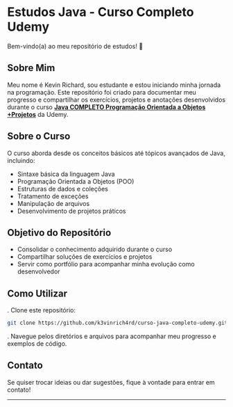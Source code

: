 # Estudos Java - Curso Completo Udemy

Bem-vindo(a) ao meu repositório de estudos! 👋

## Sobre Mim

Meu nome é Kevin Richard, sou estudante e estou iniciando minha jornada na programação. Este repositório foi criado para documentar meu progresso e compartilhar os exercícios, projetos e anotações desenvolvidos durante o curso **[Java COMPLETO Programação Orientada a Objetos +Projetos](https://www.udemy.com/course/java-curso-completo/?couponCode=KEEPLEARNINGBR)** da Udemy.

## Sobre o Curso

O curso aborda desde os conceitos básicos até tópicos avançados de Java, incluindo:

- Sintaxe básica da linguagem Java
- Programação Orientada a Objetos (POO)
- Estruturas de dados e coleções
- Tratamento de exceções
- Manipulação de arquivos
- Desenvolvimento de projetos práticos

## Objetivo do Repositório

- Consolidar o conhecimento adquirido durante o curso
- Compartilhar soluções de exercícios e projetos
- Servir como portfólio para acompanhar minha evolução como desenvolvedor

## Como Utilizar

. Clone este repositório:
```bash
git clone https://github.com/k3vinrich4rd/curso-java-completo-udemy.git
```
. Navegue pelos diretórios e arquivos para acompanhar meu progresso e exemplos de código.

## Contato

Se quiser trocar ideias ou dar sugestões, fique à vontade para entrar em contato!

---